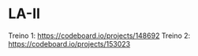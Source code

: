 # LA-II

Treino 1: https://codeboard.io/projects/148692 
Treino 2: https://codeboard.io/projects/153023
